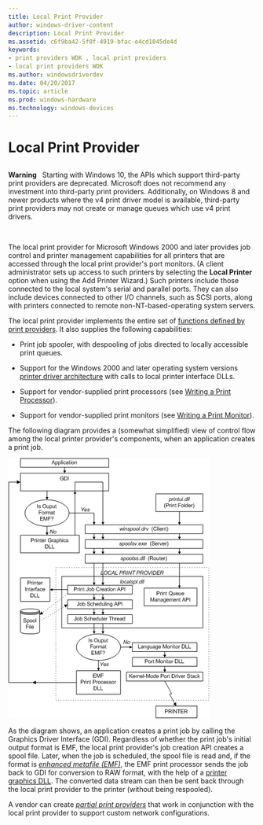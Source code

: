 ```yaml
---
title: Local Print Provider
author: windows-driver-content
description: Local Print Provider
ms.assetid: c6f9ba42-5f0f-4919-bfac-e4cd1045de4d
keywords:
- print providers WDK , local print providers
- local print providers WDK
ms.author: windowsdriverdev
ms.date: 04/20/2017
ms.topic: article
ms.prod: windows-hardware
ms.technology: windows-devices
---
```


# Local Print Provider


## <a href="" id="ddk-local-print-provider-gg"></a>


**Warning**  
Starting with Windows 10, the APIs which support third-party print providers are deprecated. Microsoft does not recommend any investment into third-party print providers. Additionally, on Windows 8 and newer products where the v4 print driver model is available, third-party print providers may not create or manage queues which use v4 print drivers.

 

The local print provider for Microsoft Windows 2000 and later provides job control and printer management capabilities for all printers that are accessed through the local print provider's port monitors. (A client administrator sets up access to such printers by selecting the **Local Printer** option when using the Add Printer Wizard.) Such printers include those connected to the local system's serial and parallel ports. They can also include devices connected to other I/O channels, such as SCSI ports, along with printers connected to remote non-NT-based-operating system servers.

The local print provider implements the entire set of [functions defined by print providers](functions-defined-by-print-providers.md). It also supplies the following capabilities:

-   Print job spooler, with despooling of jobs directed to locally accessible print queues.

-   Support for the Windows 2000 and later operating system versions [printer driver architecture](printer-driver-architecture.md) with calls to local printer interface DLLs.

-   Support for vendor-supplied print processors (see [Writing a Print Processor](writing-a-print-processor.md)).

-   Support for vendor-supplied print monitors (see [Writing a Print Monitor](writing-a-print-monitor.md)).

The following diagram provides a (somewhat simplified) view of control flow among the local printer provider's components, when an application creates a print job.

![diagram illustrating a view of control flow among the local printer provider's components when an application creates a print job](images/contflow.png)

As the diagram shows, an application creates a print job by calling the Graphics Driver Interface (GDI). Regardless of whether the print job's initial output format is EMF, the local print provider's job creation API creates a spool file. Later, when the job is scheduled, the spool file is read and, if the format is [*enhanced metafile (EMF)*](https://msdn.microsoft.com/library/windows/hardware/ff556279#wdkgloss-enhanced-metafile--emf-), the EMF print processor sends the job back to GDI for conversion to RAW format, with the help of a [printer graphics DLL](printer-graphics-dll.md). The converted data stream can then be sent back through the local print provider to the printer (without being respooled).

A vendor can create [*partial print providers*](https://msdn.microsoft.com/library/windows/hardware/ff556325#wdkgloss-partial-print-provider) that work in conjunction with the local print provider to support custom network configurations.

 

 




